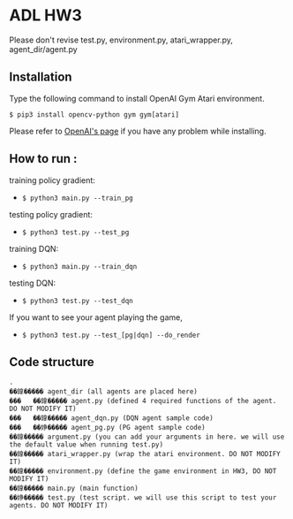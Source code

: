 # ADL HW3
Please don't revise test.py, environment.py,  atari_wrapper.py,  agent_dir/agent.py

## Installation
Type the following command to install OpenAI Gym Atari environment.

`$ pip3 install opencv-python gym gym[atari]`

Please refer to [OpenAI's page](https://github.com/openai/gym) if you have any problem while installing.

## How to run :
training policy gradient:
* `$ python3 main.py --train_pg`

testing policy gradient:
* `$ python3 test.py --test_pg`

training DQN:
* `$ python3 main.py --train_dqn`

testing DQN:
* `$ python3 test.py --test_dqn`

If you want to see your agent playing the game,
* `$ python3 test.py --test_[pg|dqn] --do_render`


## Code structure

```
.
��鎿����� agent_dir (all agents are placed here)
���   ��鎿����� agent.py (defined 4 required functions of the agent. DO NOT MODIFY IT)
���   ��鎿����� agent_dqn.py (DQN agent sample code)
���   ��婙����� agent_pg.py (PG agent sample code)
��鎿����� argument.py (you can add your arguments in here. we will use the default value when running test.py)
��鎿����� atari_wrapper.py (wrap the atari environment. DO NOT MODIFY IT)
��鎿����� environment.py (define the game environment in HW3, DO NOT MODIFY IT)
��鎿����� main.py (main function)
��婙����� test.py (test script. we will use this script to test your agents. DO NOT MODIFY IT)

```
